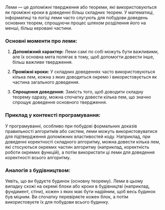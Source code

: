 Леми — це допоміжні твердження або теореми, які використовуються як проміжні кроки в доведенні більш складних теорем. У математиці, інформатиці та логіці леми часто слугують для побудови доведень основних теорем, спрощуючи процес шляхом розділення його на менші, більш керовані частини.

### Основні моменти про леми:
1. **Допоміжний характер:** Леми самі по собі можуть бути важливими, але їх основна мета полягає в тому, щоб допомогти довести інше, більш важливе твердження.
   
2. **Проміжні кроки:** У складних доведеннях часто використовуються кілька лем, кожна з яких доводиться окремо і використовується як частина загального доведення.

3. **Спрощення доведення:** Замість того, щоб доводити складну теорему одразу, можна спочатку довести кілька лем, що значно спрощує доведення основного твердження.

### Приклад у контексті програмування:

У програмуванні, особливо при побудові формальних доказів правильності алгоритмів або систем, леми можуть використовуватися для підтвердження допоміжних властивостей коду. Наприклад, при доведенні коректності складного алгоритму, можна довести кілька лем, які стосуються окремих частин алгоритму (наприклад, коректність роботи окремих функцій), а потім використати ці леми для доведення коректності всього алгоритму.

### Аналогія з будівництвом:

Уявіть, що ви будуєте будинок (основну теорему). Леми в цьому випадку схожі на окремі блоки або кроки в будівництві (наприклад, фундамент, стіни), кожен з яких має бути надійним, щоб весь будинок був міцним. Ви спочатку перевіряєте кожен блок, а потім використовуєте їх для побудови всього будинку.
